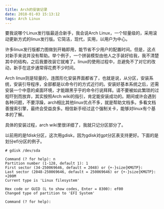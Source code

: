 ```yaml
---
title: Arch的安装记录
date: 2018-01-03 15:13:12
tags: Arch Linux
---
```


要我说哪个Linux发行版最适合新手，我会说Arch Linux，一个轻量级的，采用滚动更新方式的linux发行版。它简洁，现代，实用，以用户为中心。

许多linux发行版都力图做到开箱即用，能节省不少用户的配置时间。但是，这点对新手来说并没有帮助。举个例子，一个拼装模型由他人之手装好给我，我不清楚其中的结构，之后我要改装它就难了。linux的使用过程中，总避免不了对它的改动，新手在这步通常得花费不少时间。

Arch linux则是轻量的，连图形化安装界面都省了，也就是说，从分区，安装系统，安装引导程序，全部都是以命令行的方式近行的。安装好基本系统之后，还需安装一个中意的桌面环境，才能跟黑乎乎的命令行说拜拜。请不要被如此繁琐的过程吓到而放弃，其实按照Arch wiki的指引，肯定能安装成功的。期间或许会遇到各种问题，不要浮躁，arch相比其他linux优点不多，就是帮助文档多。多看文档善搜索引擎，最终会受益良多。相信新手经过这个强制关卡，能够对linux有个基本的了解。

具体的安装过程，arch wiki里很详细了，我就只记分区部分了。

以前用的是fdisk分区，这次用gdisk，因为gdisk对gpt分区表支持更好。下面的是划分efi分区的例子。

```
# gdisk /dev/sda

Command (? for help): n
Partition number (1-128, default 1): 1
First sector (34-250069646, default = 2048) or {+-}size{KMGTP}: 
Last sector (2048-250069646, default = 250069646) or {+-}size{KMGTP}: +200M
Current type is 'Linux filesystem'

Hex code or GUID (L to show codes, Enter = 8300): ef00
Changed type of partition to 'EFI System'

Command (? for help): 

```